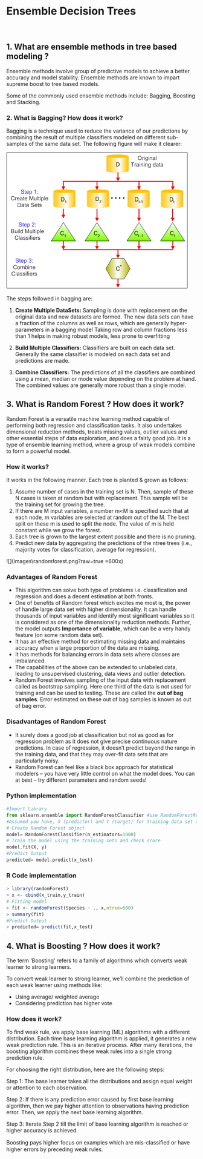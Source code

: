 # Ensemble Decision Trees

<br>

## 1. What are ensemble methods in tree based modeling ?
Ensemble methods involve group of predictive models to achieve a better accuracy and model stability. Ensemble methods are known to impart supreme boost to tree based models.

Some of the commonly used ensemble methods include: Bagging, Boosting and Stacking.

### 2. What is Bagging? How does it work?

Bagging is a technique used to reduce the variance of our predictions by combining the result of multiple classifiers modeled on different sub-samples of the same data set. The following figure will make it clearer:

![](images\bagging.png?raw=true)

The steps followed in bagging are:

1. **Create Multiple DataSets:**
Sampling is done with replacement on the original data and new datasets are formed.
The new data sets can have a fraction of the columns as well as rows, which are generally hyper-parameters in a bagging model
Taking row and column fractions less than 1 helps in making robust models, less prone to overfitting

2. **Build Multiple Classifiers:**
Classifiers are built on each data set.
Generally the same classifier is modeled on each data set and predictions are made.

3. **Combine Classifiers:**
The predictions of all the classifiers are combined using a mean, median or mode value depending on the problem at hand.
The combined values are generally more robust than a single model.

## 3. What is Random Forest ? How does it work?

Random Forest is a versatile machine learning method capable of performing both regression and classification tasks. It also undertakes dimensional reduction methods, treats missing values, outlier values and other essential steps of data exploration, and does a fairly good job. It is a type of ensemble learning method, where a group of weak models combine to form a powerful model.

### How it works?
It works in the following manner. Each tree is planted & grown as follows:

1. Assume number of cases in the training set is N. Then, sample of these N cases is taken at random but with replacement. This sample will be the training set for growing the tree.
2. If there are M input variables, a number m<M is specified such that at each node, m variables are selected at random out of the M. The best split on these m is used to split the node. The value of m is held constant while we grow the forest.
3. Each tree is grown to the largest extent possible and  there is no pruning.
4. Predict new data by aggregating the predictions of the ntree trees (i.e., majority votes for classification, average for regression).

![](images\randomforest.png?raw=true =600x)

### Advantages of Random Forest

- This algorithm can solve both type of problems i.e. classification and regression and does a decent estimation at both fronts.
- One of benefits of Random forest which excites me most is, the power of handle large data set with higher dimensionality. It can handle thousands of input variables and identify most significant variables so it is considered as one of the dimensionality reduction methods. Further, the model outputs **Importance of variable**, which can be a very handy feature (on some random data set).
- It has an effective method for estimating missing data and maintains accuracy when a large proportion of the data are missing.
- It has methods for balancing errors in data sets where classes are imbalanced.
- The capabilities of the above can be extended to unlabeled data, leading to unsupervised clustering, data views and outlier detection.
- Random Forest involves sampling of the input data with replacement called as bootstrap sampling. Here one third of the data is not used for training and can be used to testing. These are called the **out of bag samples**. Error estimated on these out of bag samples is known as out of bag error.

### Disadvantages of Random Forest

- It surely does a good job at classification but not as good as for regression problem as it does not give precise continuous nature predictions. In case of regression, it doesn’t predict beyond the range in the training data, and that they may over-fit data sets that are particularly noisy.
- Random Forest can feel like a black box approach for statistical modelers – you have very little control on what the model does. You can at best – try different parameters and random seeds!

### Python implementation

```python
#Import Library
from sklearn.ensemble import RandomForestClassifier #use RandomForestRegressor for regression problem
#Assumed you have, X (predictor) and Y (target) for training data set and x_test(predictor) of test_dataset
# Create Random Forest object
model= RandomForestClassifier(n_estimators=1000)
# Train the model using the training sets and check score
model.fit(X, y)
#Predict Output
predicted= model.predict(x_test)
```

### R Code implementation

```R
> library(randomForest)
> x <- cbind(x_train,y_train)
# Fitting model
> fit <- randomForest(Species ~ ., x,ntree=500)
> summary(fit)
#Predict Output 
> predicted= predict(fit,x_test)
```

## 4. What is Boosting ? How does it work?

The term ‘Boosting’ refers to a family of algorithms which converts weak learner to strong learners.

To convert weak learner to strong learner, we’ll combine the prediction of each weak learner using methods like:

- Using average/ weighted average
- Considering prediction has higher vote

### How does it work?

To find weak rule, we apply base learning (ML) algorithms with a different distribution. Each time base learning algorithm is applied, it generates a new weak prediction rule. This is an iterative process. After many iterations, the boosting algorithm combines these weak rules into a single strong prediction rule.

For choosing the right distribution, here are the following steps:

Step 1:  The base learner takes all the distributions and assign equal weight or attention to each observation.

Step 2: If there is any prediction error caused by first base learning algorithm, then we pay higher attention to observations having prediction error. Then, we apply the next base learning algorithm.

Step 3: Iterate Step 2 till the limit of base learning algorithm is reached or higher accuracy is achieved.

Boosting pays higher focus on examples which are mis-classiﬁed or have higher errors by preceding weak rules.





